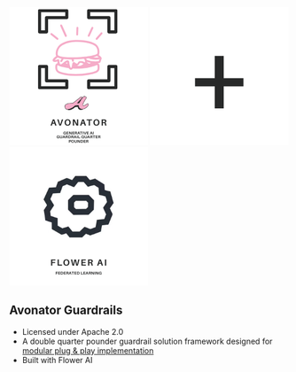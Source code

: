
![Avonator Logo](/images/avonatormicro.png)
![Plus](/images/plus.png)
![Flower AI Logo](/images/flowerailogo.png)

###   
  
## Avonator Guardrails
- Licensed under Apache 2.0 
- A double quarter pounder guardrail solution framework designed for [modular plug & play implementation](architecture.md)
- Built with Flower AI
